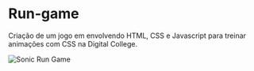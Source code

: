 # Run-game
Criação de um jogo em envolvendo HTML, CSS e Javascript para treinar animações com CSS na Digital College.

![Sonic Run Game](https://user-images.githubusercontent.com/72752286/218292199-f1584bb5-4096-4475-b8c0-c27726da1313.png)
